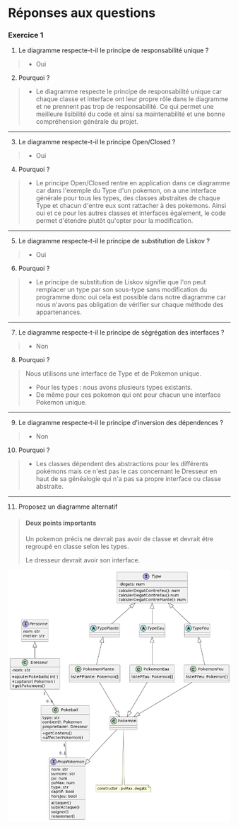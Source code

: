 # Réponses aux questions

### Exercice 1

1. Le diagramme respecte-t-il le principe de responsabilité unique ?

> - Oui

2. Pourquoi ?

> - Le diagramme respecte le principe de responsabilité unique car chaque classe et interface
ont leur propre rôle dans le diagramme et ne prennent pas trop de responsabilité.
Ce qui permet une meilleure lisibilité du code et ainsi sa maintenabilité et une bonne compréhension générale du projet.

---

3. Le diagramme respecte-t-il le principe Open/Closed ?

> - Oui

4. Pourquoi ?

> - Le principe Open/Closed rentre en application dans ce diagramme car dans l'exemple du Type d'un pokemon,
on a une interface générale pour tous les types, des classes abstraites de chaque Type et chacun d'entre eux sont rattacher à des pokemons.
Ainsi oui et ce pour les autres classes et interfaces également, le code permet d'étendre plutôt qu'opter pour la modification.

---

5. Le diagramme respecte-t-il le principe de substitution de Liskov ?

> - Oui

6. Pourquoi ?

> - Le principe de substitution de Liskov signifie que l'on peut remplacer un type
par son sous-type sans modification du programme donc oui cela est possible dans notre diagramme car
nous n'avons pas obligation de vérifier sur chaque méthode des appartenances. 

---

7. Le diagramme respecte-t-il le principe de ségrégation des interfaces ?

> - Non

8. Pourquoi ?

> Nous utilisons une interface de Type et de Pokemon unique.
> - Pour les types
: nous avons plusieurs types existants.
> - De même pour ces pokemon qui ont pour chacun une interface Pokemon unique.

---

9. Le diagramme respecte-t-il le principe d'inversion des dépendences ?

> - Non

10. Pourquoi ?

> - Les classes dépendent des abstractions pour les différents pokémons mais ce
n'est pas le cas concernant le Dresseur en haut de sa généalogie qui n'a pas sa propre interface ou classe abstraite.

---

11. Proposez un diagramme alternatif

> #### Deux points importants
> 
> Un pokemon précis ne devrait pas avoir de classe et devrait étre regroupé en classe selon les types.
> 
> Le dresseur devrait avoir son interface.

![diagramme perso](diagramme.png)
